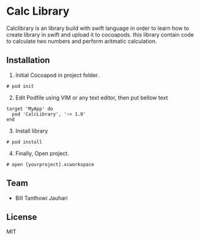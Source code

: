 # Calc Library
Calclibrary is an library build with swift language in order to learn how to create library in swift and upload it to cocoapods. this library contain code to calculate two numbers and perform aritmatic calculation.

## Installation

1. Initial Cocoapod in project folder.
``` 
# pod init
```
2. Edit Podfile using VIM or any text editor, then put bellow text
```
target 'MyApp' do
  pod 'CalcLibrary', '~> 1.0'
end
```
3. Install library
```
# pod install
```
4. Finally, Open project.
```
# open [yourproject].xcworkspace
```

## Team
  * Bill Tanthowi Jauhari
  
## License
MIT
